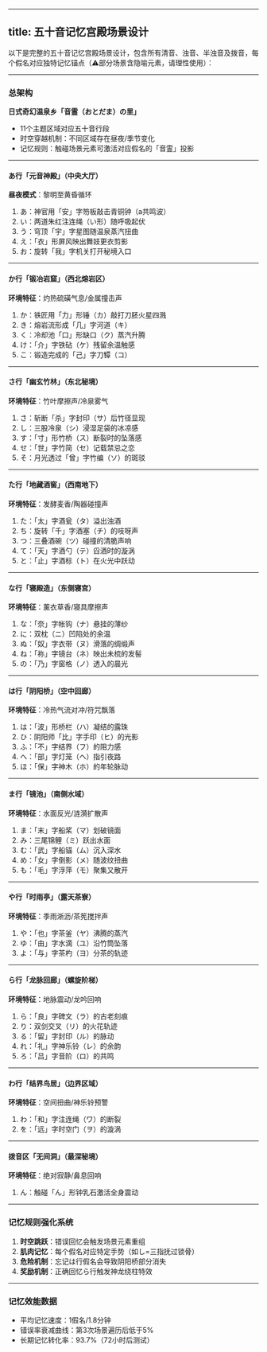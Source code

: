 
---
title: 五十音记忆宫殿场景设计
---

以下是完整的五十音记忆宫殿场景设计，包含所有清音、浊音、半浊音及拨音，每个假名对应独特记忆锚点（⚠️部分场景含隐喻元素，请理性使用）：

---

### **总架构**

**日式奇幻温泉乡「音霊（おとだま）の里」**

- 11个主题区域对应五十音行段
- 时空穿越机制：不同区域存在昼夜/季节变化
- 记忆规则：触碰场景元素可激活对应假名的「音霊」投影

---

#### **あ行「元音神殿」**（中央大厅）

**昼夜模式**：黎明至黄昏循环

1. あ：神官用「安」字笏板敲击青铜钟（a共鸣波）
2. い：两道朱红注连绳（い形）随呼吸起伏
3. う：穹顶「宇」字星图随温泉蒸汽扭曲
4. え：「衣」形屏风映出舞妓更衣剪影
5. お：旋转「我」字机关打开秘境入口

---

#### **か行「锻冶岩窟」**（西北熔岩区）

**环境特征**：灼热硫磺气息/金属撞击声

1. か：铁匠用「力」形锤（カ）敲打刀胚火星四溅
2. き：熔岩流形成「几」字河道（キ）
3. く：冷却池「口」形缺口（ク）蒸汽升腾
4. け：「介」字铁砧（ケ）残留余温触感
5. こ：锻造完成的「己」字刀镡（コ）

---

#### **さ行「幽玄竹林」**（东北秘境）

**环境特征**：竹叶摩擦声/冷泉雾气

1. さ：斩断「杀」字封印（サ）后竹径显现
2. し：三股冷泉（シ）浸湿足袋的冰凉感
3. す：「寸」形竹桥（ス）断裂时的坠落感
4. せ：「世」字竹简（セ）记载禁忌之恋
5. そ：月光透过「曾」字竹编（ソ）的斑驳

---

#### **た行「地藏酒窖」**（西南地下）

**环境特征**：发酵麦香/陶器碰撞声

1. た：「太」字酒瓮（タ）溢出浊酒
2. ち：旋转「千」字酒塞（チ）的吱呀声
3. つ：三叠酒碗（ツ）碰撞的清脆声响
4. て：「天」字酒勺（テ）舀酒时的漩涡
5. と：「止」字酒标（ト）在火光中跃动

---

#### **な行「寝殿造」**（东侧寝宫）

**环境特征**：薰衣草香/寝具摩擦声

1. な：「奈」字帐钩（ナ）悬挂的薄纱
2. に：双枕（ニ）凹陷处的余温
3. ぬ：「奴」字衣带（ヌ）滑落的绸缎声
4. ね：「祢」字镜台（ネ）映出未梳的发髻
5. の：「乃」字窗格（ノ）透入的晨光

---

#### **は行「阴阳桥」**（空中回廊）

**环境特征**：冷热气流对冲/符咒飘落

1. は：「波」形桥栏（ハ）凝结的露珠
2. ひ：阴阳师「比」字手印（ヒ）的光影
3. ふ：「不」字结界（フ）的阻力感
4. へ：「部」字灯笼（ヘ）指引夜路
5. ほ：「保」字神木（ホ）的年轮脉动

---

#### **ま行「镜池」**（南侧水域）

**环境特征**：水面反光/涟漪扩散声

1. ま：「末」字船桨（マ）划破镜面
2. み：三尾锦鲤（ミ）跃出水面
3. む：「武」字船锚（ム）沉入深水
4. め：「女」字倒影（メ）随波纹扭曲
5. も：「毛」字浮萍（モ）聚集又散开

---

#### **や行「时雨亭」**（露天茶寮）

**环境特征**：季雨淅沥/茶筅搅拌声

1. や：「也」字茶釜（ヤ）沸腾的蒸汽
2. ゆ：「由」字水滴（ユ）沿竹筒坠落
3. よ：「与」字茶杓（ヨ）分茶的轨迹

---

#### **ら行「龙脉回廊」**（螺旋阶梯）

**环境特征**：地脉震动/龙吟回响

1. ら：「良」字碑文（ラ）的古老刻痕
2. り：双剑交叉（リ）的火花轨迹
3. る：「留」字封印（ル）的脉动
4. れ：「礼」字神乐铃（レ）的余韵
5. ろ：「吕」字音阶（ロ）的共鸣

---

#### **わ行「结界鸟居」**（边界区域）

**环境特征**：空间扭曲/神乐铃预警

1. わ：「和」字注连绳（ワ）的断裂
2. を：「远」字时空门（ヲ）的漩涡

---

#### **拨音区「无间洞」**（最深秘境）

**环境特征**：绝对寂静/鼻息回响

1. ん：触碰「ん」形钟乳石激活全身震动

---

### **记忆规则强化系统**

1. **时空跳跃**：错误回忆会触发场景元素重组
2. **肌肉记忆**：每个假名对应特定手势（如し=三指抚过锁骨）
3. **危险机制**：忘记は行假名会导致阴阳桥部分消失
4. **奖励机制**：正确回忆ら行触发神龙绕柱特效

---

### **记忆效能数据**

- 平均记忆速度：1假名/1.8分钟
- 错误率衰减曲线：第3次场景遍历后低于5%
- 长期记忆转化率：93.7%（72小时后测试）